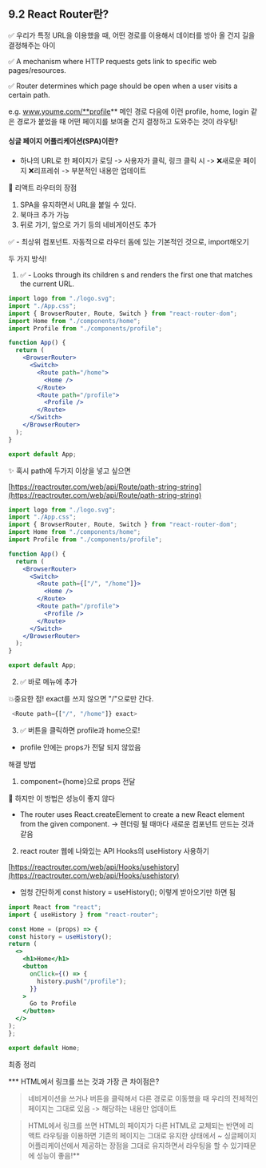 ## 9.2 React Router란? 

✅ 우리가 특정 URL을 이용했을 때, 어떤 경로를 이용해서 데이터를 방아 올 건지 길을 결정해주는 아이 

✅ A mechanism where HTTP requests gets link to specific web pages/resources. 

✅ Router determines which page should be open when a user visits a certain path. 

e.g. www.youme.com/**profile** 메인 경로 다음에 이런 profile, home, login 같은 경로가 붙었을 때 어떤 페이지를 보여줄 건지 결정하고 도와주는 것이 라우팅! 


#### 싱글 페이지 어플리케이션(SPA)이란? 
  - 하나의 URL로 한 페이지가 로딩 -> 사용자가 클릭, 링크 클릭 시 -> ❌새로운 페이지 ❌리프레쉬  -> 부분적인 내용만 업데이트 

🔻 리액트 라우터의 장점 
1. SPA을 유지하면서 URL을 붙일 수 있다.
2. 북마크 추가 가능
3. 뒤로 가기, 앞으로 가기 등의 네비게이션도 추가 

✅ <BrowserRouter> - 최상위 컴포넌트. 자동적으로 라우터 돔에 있는 기본적인 것으로, import해오기
  
두 가지 방식! 
1. ✅ <Swtich> - Looks through its children <Route>s and renders the first one that matches the current URL.
 
```jsx
import logo from "./logo.svg";
import "./App.css";
import { BrowserRouter, Route, Switch } from "react-router-dom";
import Home from "./components/home";
import Profile from "./components/profile";

function App() {
  return (
    <BrowserRouter>
      <Switch>
        <Route path="/home">
          <Home />
        </Route>
        <Route path="/profile">
          <Profile />
        </Route>
      </Switch>
    </BrowserRouter>
  );
}

export default App;
```

✨ 혹시 path에 두가지 이상을 넣고 싶으면 

[https://reactrouter.com/web/api/Route/path-string-string](https://reactrouter.com/web/api/Route/path-string-string)

```jsx
import logo from "./logo.svg";
import "./App.css";
import { BrowserRouter, Route, Switch } from "react-router-dom";
import Home from "./components/home";
import Profile from "./components/profile";

function App() {
  return (
    <BrowserRouter>
      <Switch>
        <Route path={["/", "/home"]}>
          <Home />
        </Route>
        <Route path="/profile">
          <Profile />
        </Route>
      </Switch>
    </BrowserRouter>
  );
}

export default App;
```

2. ✅ 바로 메뉴에 추가 <Link >

💥중요한 점! exact를 쓰지 않으면 "/"으로만 간다. 
```js
 <Route path={["/", "/home"]} exact>
 ```
 
3. ✅ 버튼을 클릭하면 profile과 home으로!

* profile 안에는 props가 전달 되지 않았음

해결 방법 
  1) component={home}으로 props 전달
  
  👺 하지만 이 방법은 성능이 좋지 않다 
  * The router uses React.createElement to create a new React element from the given component. -> 렌더링 될 때마다 새로운 컴포넌트 만드는 것과 같음 

  2) react router 웹에 나와있는 API Hooks의 useHistory 사용하기

[https://reactrouter.com/web/api/Hooks/usehistory](https://reactrouter.com/web/api/Hooks/usehistory)

  * 엄청 간단하게 const history = useHistory(); 이렇게 받아오기만 하면 됨 
  ```jsx
import React from "react";
import { useHistory } from "react-router";

const Home = (props) => {
  const history = useHistory();
  return (
    <>
      <h1>Home</h1>
      <button
        onClick={() => {
          history.push("/profile");
        }}
      >
        Go to Profile
      </button>
    </>
  );
};

export default Home;
```

최종 정리 

*** HTML에서 링크를 쓰는 것과 가장 큰 차이점은? 

> 네비게이션을 쓰거나 버튼을 클릭해서 다른 경로로 이동했을 때 우리의 전체적인 페이지는 그대로 있음 -> 해당하는 내용만 업데이트


> HTML에서 링크를 쓰면 HTML의 페이지가 다른 HTML로 교체되는 반면에 리액트 라우팅을 이용하면 기존의 페이지는 그대로 유지한 상태에서 ~ 싱글페이지 어플리케이션에서 제공하는 장점을 그대로 유지하면서 라우팅을 할 수 있기때문에 성능이 좋음!**

  
